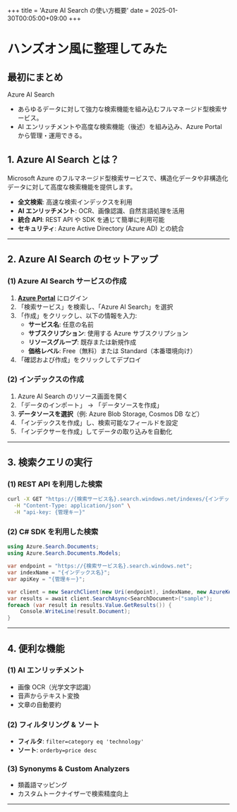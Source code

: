 +++
title = 'Azure AI Search の使い方概要'
date = 2025-01-30T00:05:00+09:00
+++
# ハンズオン風に整理してみた

## 最初にまとめ
Azure AI Search
- あらゆるデータに対して強力な検索機能を組み込むフルマネージド型検索サービス。
- AI エンリッチメントや高度な検索機能（後述）を組み込み、Azure Portal から管理・運用できる。

## 1. Azure AI Search とは？

Microsoft Azure のフルマネージド型検索サービスで、構造化データや非構造化データに対して高度な検索機能を提供します。

- **全文検索**: 高速な検索インデックスを利用
- **AI エンリッチメント**: OCR、画像認識、自然言語処理を活用
- **統合 API**: REST API や SDK を通じて簡単に利用可能
- **セキュリティ**: Azure Active Directory (Azure AD) との統合

---

## 2. Azure AI Search のセットアップ

### **(1) Azure AI Search サービスの作成**
1. **[Azure Portal](https://portal.azure.com/)** にログイン
2. 「検索サービス」を検索し、「Azure AI Search」を選択
3. 「作成」をクリックし、以下の情報を入力:
   - **サービス名**: 任意の名前
   - **サブスクリプション**: 使用する Azure サブスクリプション
   - **リソースグループ**: 既存または新規作成
   - **価格レベル**: Free（無料）または Standard（本番環境向け）
4. 「確認および作成」をクリックしてデプロイ

### **(2) インデックスの作成**
1. Azure AI Search のリソース画面を開く
2. 「データのインポート」 → 「データソースを作成」
3. **データソースを選択**（例: Azure Blob Storage, Cosmos DB など）
4. 「インデックスを作成」し、検索可能なフィールドを設定
5. 「インデクサーを作成」してデータの取り込みを自動化

---

## 3. 検索クエリの実行

### **(1) REST API を利用した検索**
```sh
curl -X GET "https://{検索サービス名}.search.windows.net/indexes/{インデックス名}/docs?search=sample&api-version=2023-07-01" \
  -H "Content-Type: application/json" \
  -H "api-key: {管理キー}"
```

### **(2) C# SDK を利用した検索**
```csharp
using Azure.Search.Documents;
using Azure.Search.Documents.Models;

var endpoint = "https://{検索サービス名}.search.windows.net";
var indexName = "{インデックス名}";
var apiKey = "{管理キー}";

var client = new SearchClient(new Uri(endpoint), indexName, new AzureKeyCredential(apiKey));
var results = await client.SearchAsync<SearchDocument>("sample");
foreach (var result in results.Value.GetResults()) {
    Console.WriteLine(result.Document);
}
```

---

## 4. 便利な機能

### **(1) AI エンリッチメント**
- 画像 OCR（光学文字認識）
- 音声からテキスト変換
- 文章の自動要約

### **(2) フィルタリング & ソート**
- **フィルタ**: `filter=category eq 'technology'`
- **ソート**: `orderby=price desc`

### **(3) Synonyms & Custom Analyzers**
- 類義語マッピング
- カスタムトークナイザーで検索精度向上
---

